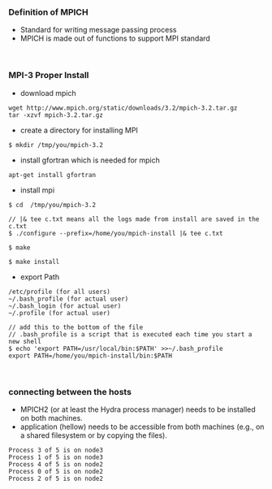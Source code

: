 ### Definition of MPICH
- Standard for writing message passing process
- MPICH is made out of functions to support MPI standard

<br>

### MPI-3 Proper Install
- download mpich
```
wget http://www.mpich.org/static/downloads/3.2/mpich-3.2.tar.gz
tar -xzvf mpich-3.2.tar.gz
```

- create a directory for installing MPI
```
$ mkdir /tmp/you/mpich-3.2
```

- install gfortran which is needed for mpich
```
apt-get install gfortran

```

- install mpi
```
$ cd  /tmp/you/mpich-3.2

// |& tee c.txt means all the logs made from install are saved in the c.txt
$ ./configure --prefix=/home/you/mpich-install |& tee c.txt

$ make

$ make install
```

- export Path
```
/etc/profile (for all users)
~/.bash_profile (for actual user)
~/.bash_login (for actual user)
~/.profile (for actual user)

// add this to the bottom of the file
// .bash_profile is a script that is executed each time you start a new shell
$ echo 'export PATH=/usr/local/bin:$PATH' >>~/.bash_profile
export PATH=/home/you/mpich-install/bin:$PATH
```

<br>

### connecting between the hosts
- MPICH2 (or at least the Hydra process manager) needs to be installed on both machines.
- application (hellow) needs to be accessible from both machines (e.g., on a shared filesystem or by copying the files).

```
Process 3 of 5 is on node3      
Process 1 of 5 is on node3      
Process 4 of 5 is on node2      
Process 0 of 5 is on node2      
Process 2 of 5 is on node2
```
